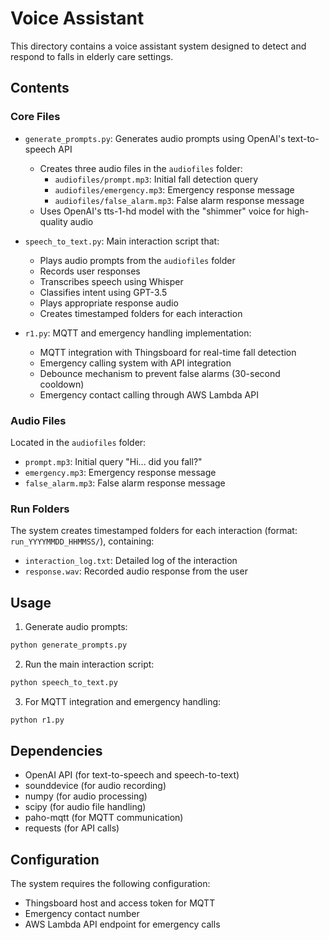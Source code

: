 # Voice Assistant

This directory contains a voice assistant system designed to detect and respond to falls in elderly care settings.

## Contents

### Core Files

- `generate_prompts.py`: Generates audio prompts using OpenAI's text-to-speech API

  - Creates three audio files in the `audiofiles` folder:
    - `audiofiles/prompt.mp3`: Initial fall detection query
    - `audiofiles/emergency.mp3`: Emergency response message
    - `audiofiles/false_alarm.mp3`: False alarm response message
  - Uses OpenAI's tts-1-hd model with the "shimmer" voice for high-quality audio

- `speech_to_text.py`: Main interaction script that:

  - Plays audio prompts from the `audiofiles` folder
  - Records user responses
  - Transcribes speech using Whisper
  - Classifies intent using GPT-3.5
  - Plays appropriate response audio
  - Creates timestamped folders for each interaction

- `r1.py`: MQTT and emergency handling implementation:

  - MQTT integration with Thingsboard for real-time fall detection
  - Emergency calling system with API integration
  - Debounce mechanism to prevent false alarms (30-second cooldown)
  - Emergency contact calling through AWS Lambda API

### Audio Files

Located in the `audiofiles` folder:
- `prompt.mp3`: Initial query "Hi... did you fall?"
- `emergency.mp3`: Emergency response message
- `false_alarm.mp3`: False alarm response message

### Run Folders

The system creates timestamped folders for each interaction (format: `run_YYYYMMDD_HHMMSS/`), containing:

- `interaction_log.txt`: Detailed log of the interaction
- `response.wav`: Recorded audio response from the user

## Usage

1. Generate audio prompts:

```bash
python generate_prompts.py
```

2. Run the main interaction script:

```bash
python speech_to_text.py
```

3. For MQTT integration and emergency handling:

```bash
python r1.py
```

## Dependencies

- OpenAI API (for text-to-speech and speech-to-text)
- sounddevice (for audio recording)
- numpy (for audio processing)
- scipy (for audio file handling)
- paho-mqtt (for MQTT communication)
- requests (for API calls)

## Configuration

The system requires the following configuration:

- Thingsboard host and access token for MQTT
- Emergency contact number
- AWS Lambda API endpoint for emergency calls
